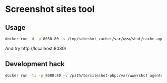 # Screenshot sites tool 

## Usage

```bash
docker run -d -p 8080:80 -v /tmp/siteshot_cache:/var/www/shot/cache agentsib/siteshot:latest
```

And try http://localhost:8080/

## Development hack


```bash
docker run -ti -p 8080:80 -v /path/to/siteshot-php:/var/www/shot agentsib/siteshot:latest

```
